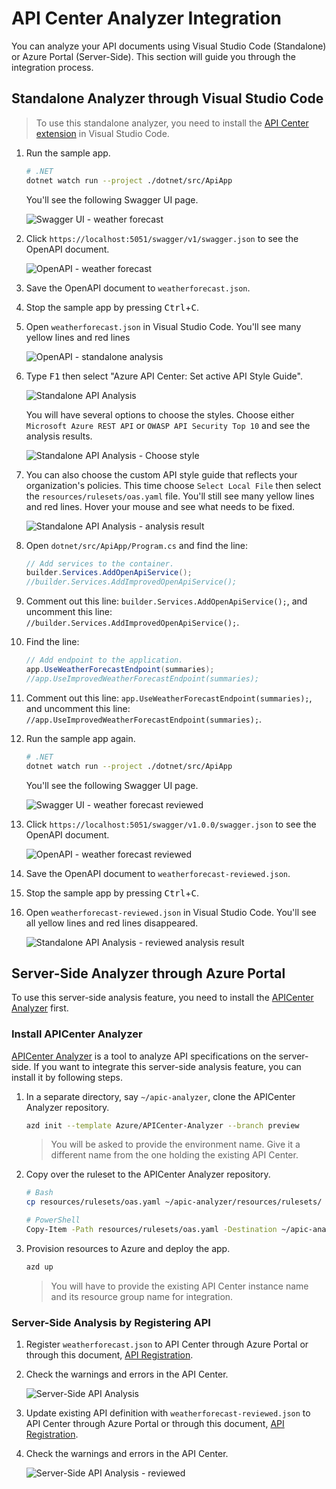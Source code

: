 <!-- markdownlint-disable MD033 -->
# API Center Analyzer Integration

You can analyze your API documents using Visual Studio Code (Standalone) or Azure Portal (Server-Side). This section will guide you through the integration process.

## Standalone Analyzer through Visual Studio Code

> To use this standalone analyzer, you need to install the [API Center extension](https://marketplace.visualstudio.com/items?itemName=apidev.azure-api-center) in Visual Studio Code.

1. Run the sample app.

    ```bash
    # .NET
    dotnet watch run --project ./dotnet/src/ApiApp
    ```

   You'll see the following Swagger UI page.

   ![Swagger UI - weather forecast](./images/api-center-analyzer-integration-dotnet-01.png)

1. Click `https://localhost:5051/swagger/v1/swagger.json` to see the OpenAPI document.

   ![OpenAPI - weather forecast](./images/api-center-analyzer-integration-dotnet-02.png)

1. Save the OpenAPI document to `weatherforecast.json`.
1. Stop the sample app by pressing <kbd>Ctrl</kbd>+<kbd>C</kbd>.
1. Open `weatherforecast.json` in Visual Studio Code. You'll see many yellow lines and red lines

   ![OpenAPI - standalone analysis](./images/api-center-analyzer-integration-dotnet-03.png)

1. Type <kbd>F1</kbd> then select "Azure API Center: Set active API Style Guide".

   ![Standalone API Analysis](./images/api-center-analyzer-integration-04.png)

   You will have several options to choose the styles. Choose either `Microsoft Azure REST API` or `OWASP API Security Top 10` and see the analysis results.

   ![Standalone API Analysis - Choose style](./images/api-center-analyzer-integration-05.png)

1. You can also choose the custom API style guide that reflects your organization's policies. This time choose `Select Local File` then select the `resources/rulesets/oas.yaml` file. You'll still see many yellow lines and red lines. Hover your mouse and see what needs to be fixed.

   ![Standalone API Analysis - analysis result](./images/api-center-analyzer-integration-06.png)

1. Open `dotnet/src/ApiApp/Program.cs` and find the line:

    ```csharp
    // Add services to the container.
    builder.Services.AddOpenApiService();
    //builder.Services.AddImprovedOpenApiService();
    ```

1. Comment out this line: `builder.Services.AddOpenApiService();`, and uncomment this line: `//builder.Services.AddImprovedOpenApiService();`.
1. Find the line:

    ```csharp
    // Add endpoint to the application.
    app.UseWeatherForecastEndpoint(summaries);
    //app.UseImprovedWeatherForecastEndpoint(summaries);
    ```

1. Comment out this line: `app.UseWeatherForecastEndpoint(summaries);`, and uncomment this line: `//app.UseImprovedWeatherForecastEndpoint(summaries);`.
1. Run the sample app again.

    ```bash
    # .NET
    dotnet watch run --project ./dotnet/src/ApiApp
    ```

   You'll see the following Swagger UI page.

   ![Swagger UI - weather forecast reviewed](./images/api-center-analyzer-integration-dotnet-07.png)

1. Click `https://localhost:5051/swagger/v1.0.0/swagger.json` to see the OpenAPI document.

   ![OpenAPI - weather forecast reviewed](./images/api-center-analyzer-integration-08.png)

1. Save the OpenAPI document to `weatherforecast-reviewed.json`.
1. Stop the sample app by pressing <kbd>Ctrl</kbd>+<kbd>C</kbd>.
1. Open `weatherforecast-reviewed.json` in Visual Studio Code. You'll see all yellow lines and red lines disappeared.

   ![Standalone API Analysis - reviewed analysis result](./images/api-center-analyzer-integration-09.png)

## Server-Side Analyzer through Azure Portal

To use this server-side analysis feature, you need to install the [APICenter Analyzer](https://github.com/Azure/APICenter-Analyzer) first.

### Install APICenter Analyzer

[APICenter Analyzer](https://github.com/Azure/APICenter-Analyzer) is a tool to analyze API specifications on the server-side. If you want to integrate this server-side analysis feature, you can install it by following steps.

1. In a separate directory, say `~/apic-analyzer`, clone the APICenter Analyzer repository.

    ```bash
    azd init --template Azure/APICenter-Analyzer --branch preview
    ```

   > You will be asked to provide the environment name. Give it a different name from the one holding the existing API Center.

1. Copy over the ruleset to the APICenter Analyzer repository.

    ```bash
    # Bash
    cp resources/rulesets/oas.yaml ~/apic-analyzer/resources/rulesets/

    # PowerShell
    Copy-Item -Path resources/rulesets/oas.yaml -Destination ~/apic-analyzer/resources/rulesets/
    ```

1. Provision resources to Azure and deploy the app.

    ```bash
    azd up
    ```

   > You will have to provide the existing API Center instance name and its resource group name for integration.

### Server-Side Analysis by Registering API

1. Register `weatherforecast.json` to API Center through Azure Portal or through this document, [API Registration](./api-registration.md).
1. Check the warnings and errors in the API Center.

   ![Server-Side API Analysis](./images/api-center-analyzer-integration-10.png)

1. Update existing API definition with `weatherforecast-reviewed.json` to API Center through Azure Portal or through this document, [API Registration](./api-registration.md).
1. Check the warnings and errors in the API Center.

   ![Server-Side API Analysis - reviewed](./images/api-center-analyzer-integration-11.png)
